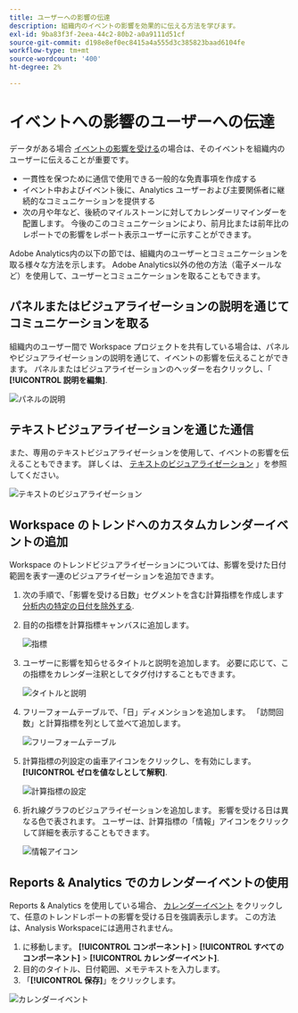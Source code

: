 ```yaml
---
title: ユーザーへの影響の伝達
description: 組織内のイベントの影響を効果的に伝える方法を学びます。
exl-id: 9ba83f3f-2eea-44c2-80b2-a0a9111d51cf
source-git-commit: d198e8ef0ec8415a4a555d3c385823baad6104fe
workflow-type: tm+mt
source-wordcount: '400'
ht-degree: 2%

---
```


# イベントへの影響のユーザーへの伝達

データがある場合 [イベントの影響を受ける](overview.md)の場合は、そのイベントを組織内のユーザーに伝えることが重要です。

* 一貫性を保つために通信で使用できる一般的な免責事項を作成する
* イベント中およびイベント後に、Analytics ユーザーおよび主要関係者に継続的なコミュニケーションを提供する
* 次の月や年など、後続のマイルストーンに対してカレンダーリマインダーを配置します。 今後のこのコミュニケーションにより、前月比または前年比のレポートでの影響をレポート表示ユーザーに示すことができます。

Adobe Analytics内の以下の節では、組織内のユーザーとコミュニケーションを取る様々な方法を示します。 Adobe Analytics以外の他の方法（電子メールなど）を使用して、ユーザーとコミュニケーションを取ることもできます。

## パネルまたはビジュアライゼーションの説明を通じてコミュニケーションを取る

組織内のユーザー間で Workspace プロジェクトを共有している場合は、パネルやビジュアライゼーションの説明を通じて、イベントの影響を伝えることができます。 パネルまたはビジュアライゼーションのヘッダーを右クリックし、「 **[!UICONTROL 説明を編集]**.

![パネルの説明](assets/panel_description.png)

## テキストビジュアライゼーションを通じた通信

また、専用のテキストビジュアライゼーションを使用して、イベントの影響を伝えることもできます。 詳しくは、 [テキストのビジュアライゼーション](/help/analyze/analysis-workspace/visualizations/text.md) 」を参照してください。

![テキストのビジュアライゼーション](assets/text_visualization.png)

## Workspace のトレンドへのカスタムカレンダーイベントの追加

Workspace のトレンドビジュアライゼーションについては、影響を受けた日付範囲を表す一連のビジュアライゼーションを追加できます。

1. 次の手順で、「影響を受ける日数」セグメントを含む計算指標を作成します [分析内の特定の日付を除外する](segments.md).
1. 目的の指標を計算指標キャンバスに追加します。

   ![指標](assets/calcmetric_event.png)

1. ユーザーに影響を知らせるタイトルと説明を追加します。 必要に応じて、この指標をカレンダー注釈としてタグ付けすることもできます。

   ![タイトルと説明](assets/calcmetric_title_description.png)

1. フリーフォームテーブルで、「日」ディメンションを追加します。 「訪問回数」と計算指標を列として並べて追加します。

   ![フリーフォームテーブル](assets/calcmetric_freeform.png)

1. 計算指標の列設定の歯車アイコンをクリックし、を有効にします。 **[!UICONTROL ゼロを値なしとして解釈]**.

   ![計算指標の設定](assets/calcmetric_zero_no_value.png)

1. 折れ線グラフのビジュアライゼーションを追加します。 影響を受ける日は異なる色で表されます。 ユーザーは、計算指標の「情報」アイコンをクリックして詳細を表示することもできます。

   ![情報アイコン](assets/calcmetric_infoicon.png)

## Reports &amp; Analytics でのカレンダーイベントの使用

Reports &amp; Analytics を使用している場合、 [カレンダーイベント](/help/components/t-calendar-event.md) をクリックして、任意のトレンドレポートの影響を受ける日を強調表示します。 この方法は、Analysis Workspaceには適用されません。

1. に移動します。 **[!UICONTROL コンポーネント]** > **[!UICONTROL すべてのコンポーネント]** > **[!UICONTROL カレンダーイベント]**.
2. 目的のタイトル、日付範囲、メモテキストを入力します。
3. 「**[!UICONTROL 保存]**」をクリックします。

![カレンダーイベント](assets/exclude_calendar_event.png)
